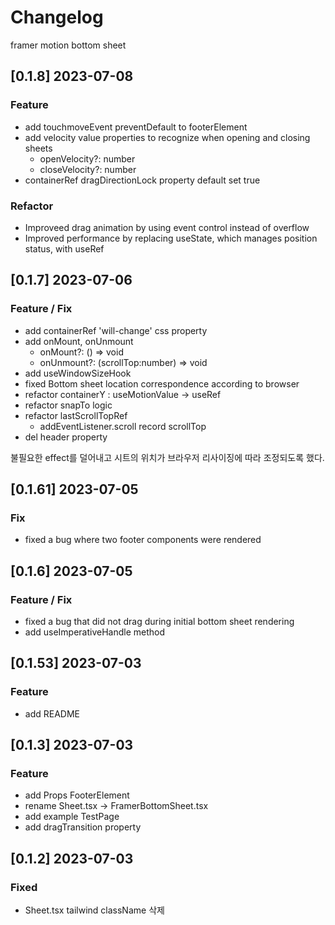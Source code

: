 # Changelog

framer motion bottom sheet

## [0.1.8] 2023-07-08

### Feature

- add touchmoveEvent preventDefault to footerElement
- add velocity value properties to recognize when opening and closing sheets
  - openVelocity?: number
  - closeVelocity?: number
- containerRef dragDirectionLock property default set true

### Refactor

- Improveed drag animation by using event control instead of overflow
- Improved performance by replacing useState, which manages position status, with useRef

## [0.1.7] 2023-07-06

### Feature / Fix

- add containerRef 'will-change' css property
- add onMount, onUnmount
  - onMount?: () => void
  - onUnmount?: (scrollTop:number) => void
- add useWindowSizeHook
- fixed Bottom sheet location correspondence according to browser
- refactor containerY : useMotionValue -> useRef
- refactor snapTo logic
- refactor lastScrollTopRef
  - addEventListener.scroll record scrollTop
- del header property

불필요한 effect를 덜어내고
시트의 위치가 브라우저 리사이징에 따라 조정되도록 했다.

## [0.1.61] 2023-07-05

### Fix

- fixed a bug where two footer components were rendered

## [0.1.6] 2023-07-05

### Feature / Fix

- fixed a bug that did not drag during initial bottom sheet rendering
- add useImperativeHandle method

## [0.1.53] 2023-07-03

### Feature

- add README

## [0.1.3] 2023-07-03

### Feature

- add Props FooterElement
- rename Sheet.tsx -> FramerBottomSheet.tsx
- add example TestPage
- add dragTransition property

## [0.1.2] 2023-07-03

### Fixed

- Sheet.tsx tailwind className 삭제
